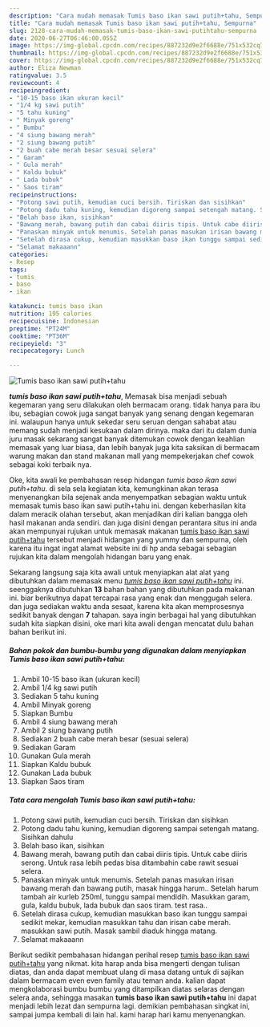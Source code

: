 ```yaml
---
description: "Cara mudah memasak Tumis baso ikan sawi putih+tahu, Sempurna"
title: "Cara mudah memasak Tumis baso ikan sawi putih+tahu, Sempurna"
slug: 2128-cara-mudah-memasak-tumis-baso-ikan-sawi-putihtahu-sempurna
date: 2020-06-27T06:46:00.055Z
image: https://img-global.cpcdn.com/recipes/887232d9e2f6688e/751x532cq70/tumis-baso-ikan-sawi-putihtahu-foto-resep-utama.jpg
thumbnail: https://img-global.cpcdn.com/recipes/887232d9e2f6688e/751x532cq70/tumis-baso-ikan-sawi-putihtahu-foto-resep-utama.jpg
cover: https://img-global.cpcdn.com/recipes/887232d9e2f6688e/751x532cq70/tumis-baso-ikan-sawi-putihtahu-foto-resep-utama.jpg
author: Eliza Newman
ratingvalue: 3.5
reviewcount: 4
recipeingredient:
- "10-15 baso ikan ukuran kecil"
- "1/4 kg sawi putih"
- "5 tahu kuning"
- " Minyak goreng"
- " Bumbu"
- "4 siung bawang merah"
- "2 siung bawang putih"
- "2 buah cabe merah besar sesuai selera"
- " Garam"
- " Gula merah"
- " Kaldu bubuk"
- " Lada bubuk"
- " Saos tiram"
recipeinstructions:
- "Potong sawi putih, kemudian cuci bersih. Tiriskan dan sisihkan"
- "Potong dadu tahu kuning, kemudian digoreng sampai setengah matang. Sisihkan dahulu"
- "Belah baso ikan, sisihkan"
- "Bawang merah, bawang putih dan cabai diiris tipis. Untuk cabe diiris serong. Untuk rasa lebih pedas bisa ditambahin cabe rawit sesuai selera."
- "Panaskan minyak untuk menumis. Setelah panas masukan irisan bawang merah dan bawang putih, masak hingga harum.. Setelah harum tambah air kurleb 250ml, tunggu sampai mendidih. Masukkan garam, gula, kaldu bubuk, lada bubuk dan saos tiram. test rasa.."
- "Setelah dirasa cukup, kemudian masukkan baso ikan tunggu sampai sedikit mekar, kemudian masukkan tahu dan irisan cabe merah. masukkan sawi putih. Masak sambil diaduk hingga matang."
- "Selamat makaaann"
categories:
- Resep
tags:
- tumis
- baso
- ikan

katakunci: tumis baso ikan 
nutrition: 195 calories
recipecuisine: Indonesian
preptime: "PT24M"
cooktime: "PT36M"
recipeyield: "3"
recipecategory: Lunch

---
```



![Tumis baso ikan sawi putih+tahu](https://img-global.cpcdn.com/recipes/887232d9e2f6688e/751x532cq70/tumis-baso-ikan-sawi-putihtahu-foto-resep-utama.jpg)

<b><i>tumis baso ikan sawi putih+tahu</i></b>, Memasak bisa menjadi sebuah kegemaran yang seru dilakukan oleh bermacam orang. tidak hanya para ibu ibu, sebagian cowok juga sangat banyak yang senang dengan kegemaran ini. walaupun hanya untuk sekedar seru seruan dengan sahabat atau memang sudah menjadi kesukaan dalam dirinya. maka dari itu dalam dunia juru masak sekarang sangat banyak ditemukan cowok dengan keahlian memasak yang luar biasa, dan lebih banyak juga kita saksikan di bermacam warung makan dan stand makanan mall yang mempekerjakan chef cowok sebagai koki terbaik nya.



Oke, kita awali ke pembahasan resep hidangan <i>tumis baso ikan sawi putih+tahu</i>. di sela sela kegiatan kita, kemungkinan akan terasa menyenangkan bila sejenak anda menyempatkan sebagian waktu untuk memasak tumis baso ikan sawi putih+tahu ini. dengan keberhasilan kita dalam meracik olahan tersebut, akan menjadikan diri kalian bangga oleh hasil makanan anda sendiri. dan juga disini dengan perantara situs ini anda akan mempunyai rujukan untuk memasak makanan <u>tumis baso ikan sawi putih+tahu</u> tersebut menjadi hidangan yang yummy dan sempurna, oleh karena itu ingat ingat alamat website ini di hp anda sebagai sebagian rujukan kita dalam mengolah hidangan baru yang enak.


Sekarang langsung saja kita awali untuk menyiapkan alat alat yang dibutuhkan dalam memasak menu <u><i>tumis baso ikan sawi putih+tahu</i></u> ini. seenggaknya dibutuhkan <b>13</b> bahan bahan yang dibutuhkan pada makanan ini. biar berikutnya dapat tercapai rasa yang enak dan menggugah selera. dan juga sediakan waktu anda sesaat, karena kita akan memprosesnya sedikit banyak dengan <b>7</b> tahapan. saya ingin berbagai hal yang dibutuhkan sudah kita siapkan disini, oke mari kita awali dengan mencatat dulu bahan bahan berikut ini.

<!--inarticleads1-->

##### Bahan pokok dan bumbu-bumbu yang digunakan dalam menyiapkan Tumis baso ikan sawi putih+tahu:

1. Ambil 10-15 baso ikan (ukuran kecil)
1. Ambil 1/4 kg sawi putih
1. Sediakan 5 tahu kuning
1. Ambil  Minyak goreng
1. Siapkan  Bumbu
1. Ambil 4 siung bawang merah
1. Ambil 2 siung bawang putih
1. Sediakan 2 buah cabe merah besar (sesuai selera)
1. Sediakan  Garam
1. Gunakan  Gula merah
1. Siapkan  Kaldu bubuk
1. Gunakan  Lada bubuk
1. Siapkan  Saos tiram




<!--inarticleads2-->

##### Tata cara mengolah Tumis baso ikan sawi putih+tahu:

1. Potong sawi putih, kemudian cuci bersih. Tiriskan dan sisihkan
1. Potong dadu tahu kuning, kemudian digoreng sampai setengah matang. Sisihkan dahulu
1. Belah baso ikan, sisihkan
1. Bawang merah, bawang putih dan cabai diiris tipis. Untuk cabe diiris serong. Untuk rasa lebih pedas bisa ditambahin cabe rawit sesuai selera.
1. Panaskan minyak untuk menumis. Setelah panas masukan irisan bawang merah dan bawang putih, masak hingga harum.. Setelah harum tambah air kurleb 250ml, tunggu sampai mendidih. Masukkan garam, gula, kaldu bubuk, lada bubuk dan saos tiram. test rasa..
1. Setelah dirasa cukup, kemudian masukkan baso ikan tunggu sampai sedikit mekar, kemudian masukkan tahu dan irisan cabe merah. masukkan sawi putih. Masak sambil diaduk hingga matang.
1. Selamat makaaann




Berikut sedikit pembahasan hidangan perihal resep <u>tumis baso ikan sawi putih+tahu</u> yang nikmat. kita harap anda bisa mengerti dengan tulisan diatas, dan anda dapat membuat ulang di masa datang untuk di sajikan dalam bermacam even even family atau teman anda. kalian dapat mengkolaborasi bumbu bumbu yang ditampilkan diatas selaras dengan selera anda, sehingga masakan <b>tumis baso ikan sawi putih+tahu</b> ini dapat menjadi lebih lezat dan sempurna lagi. demikian pembahasan singkat ini, sampai jumpa kembali di lain hal. kami harap hari kamu menyenangkan.
